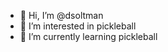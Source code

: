 - 👋 Hi, I’m @dsoltman
- 👀 I’m interested in pickleball
- 🌱 I’m currently learning pickleball

<!---
dsoltman/dsoltman is a ✨ special ✨ repository because its `README.md` (this file) appears on your GitHub profile.
You can click the Preview link to take a look at your changes.
--->
